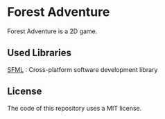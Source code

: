# Forest Adventure
Forest Adventure is a 2D game.

## Used Libraries

[SFML](http://www.sfml-dev.org/) : Cross-platform software development library

## License

The code of this repository uses a MIT license.
